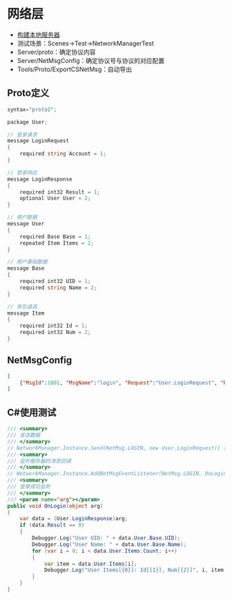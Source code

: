 # 网络层
* [构建本地服务器](../../Server/SERVER.md)
* 测试场景：Scenes->Test->NetworkManagerTest
* Server/proto：确定协议内容
* Server/NetMsgConfig：确定协议号与协议的对应配置
* Tools/Proto/ExportCSNetMsg：自动导出

## Proto定义
~~~C#
syntax="proto2";

package User;

// 登录请求
message LoginRequest
{
	required string Account = 1;
}

// 登录响应
message LoginResponse
{
    required int32 Result = 1;
    optional User User = 2;
}

// 用户数据
message User
{
    required Base Base = 1;
    repeated Item Items = 2;
}

// 用户基础数据
message Base
{
    required int32 UID = 1;
    required string Name = 2;
}

// 背包道具
message Item
{
    required int32 Id = 1;
    required int32 Num = 2;
}
~~~

## NetMsgConfig
~~~json
[
    {"MsgId":1001, "MsgName":"login", "Request":"User.LoginRequest", "Response":"User.LoginResponse"}
]
~~~

## C#使用测试
~~~C#
/// <summary>
/// 发送数据
/// </summary>
// NetworkManager.Instance.Send(NetMsg.LOGIN, new User.LoginRequest() { Account = "TestUser" });
/// <summary>
/// 监听服务器的消息回调
/// </summary>
// NetworkManager.Instance.AddNetMsgEventListener(NetMsg.LOGIN, OnLogin);
/// <summary>
/// 登录成功监听
/// </summary>
/// <param name="arg"></param>
public void OnLogin(object arg)
{
    var data = (User.LoginResponse)arg;
    if (data.Result == 0)
    {
        Debugger.Log("User UID: " + data.User.Base.UID);
        Debugger.Log("User Name: " + data.User.Base.Name);
        for (var i = 0; i < data.User.Items.Count; i++)
        {
            var item = data.User.Items[i];
            Debugger.Log("User Items[{0}]: Id[{1}], Num[{2}]", i, item.Id, item.Num);
        }
    }
}
~~~


